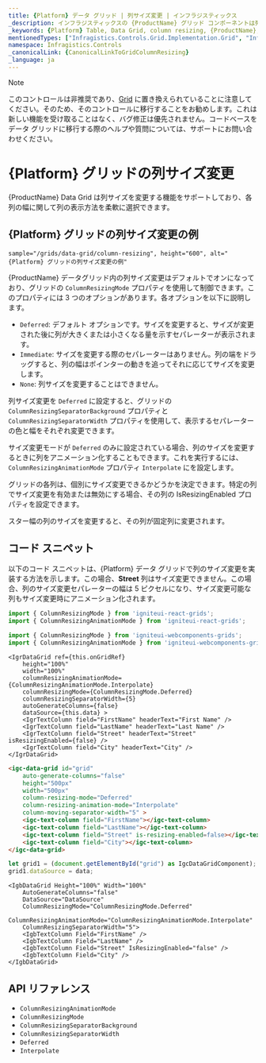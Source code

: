 ```yaml
---
title: {Platform} データ グリッド | 列サイズ変更 | インフラジスティックス
_description: インフラジスティックスの {ProductName} グリッド コンポーネントは列サイズを変更する機能をサポートしており、各列の幅に関して列の表示方法を柔軟に選択できます。詳細については、{ProductName} テーブル サンプルを参照してください。
_keywords: {Platform} Table, Data Grid, column resizing, {ProductName}, Infragistics, {Platform} テーブル, データ グリッド, 列サイズ変更, インフラジスティックス
mentionedTypes: ["Infragistics.Controls.Grid.Implementation.Grid", "Infragistics.Controls.Grid.Implementation.ColumnResizingMode", "Infragistics.Controls.Grid.Implementation.ColumnResizingAnimationMode"]
namespace: Infragistics.Controls
_canonicalLink: {CanonicalLinkToGridColumnResizing}
_language: ja
---
```


<!-- Blazor, WebComponents -->

> [!Note]
このコントロールは非推奨であり、[Grid](../data-grid.md) に置き換えられていることに注意してください。そのため、そのコントロールに移行することをお勧めします。これは新しい機能を受け取ることはなく、バグ修正は優先されません。コードベースをデータ グリッドに移行する際のヘルプや質問については、サポートにお問い合わせください。

<!-- end: Blazor, WebComponents -->

# {Platform} グリッドの列サイズ変更

{ProductName} Data Grid は列サイズを変更する機能をサポートしており、各列の幅に関して列の表示方法を柔軟に選択できます。

## {Platform} グリッドの列サイズ変更の例


`sample="/grids/data-grid/column-resizing", height="600", alt="{Platform} グリッドの列サイズ変更の例"`



<div class="divider--half"></div>

{ProductName} データグリッド内の列サイズ変更はデフォルトでオンになっており、グリッドの `ColumnResizingMode` プロパティを使用して制御できます。このプロパティには 3 つのオプションがあります。各オプションを以下に説明します。

- `Deferred`: デフォルト オプションです。サイズを変更すると、サイズが変更された後に列が大きくまたは小さくなる量を示すセパレーターが表示されます。
- `Immediate`: サイズを変更する際のセパレーターはありません。列の端をドラッグすると、列の幅はポインターの動きを追ってそれに応じてサイズを変更します。
- `None`: 列サイズを変更することはできません。

列サイズ変更を `Deferred` に設定すると、グリッドの `ColumnResizingSeparatorBackground` プロパティと `ColumnResizingSeparatorWidth` プロパティを使用して、表示するセパレーターの色と幅をそれぞれ変更できます。

サイズ変更モードが `Deferred`  のみに設定されている場合、列のサイズを変更するときに列をアニメーション化することもできます。これを実行するには、`ColumnResizingAnimationMode` プロパティ `Interpolate` にを設定します。

グリッドの各列は、個別にサイズ変更できるかどうかを決定できます。特定の列でサイズ変更を有効または無効にする場合、その列の IsResizingEnabled プロパティを設定できます。</b>

スター幅の列のサイズを変更すると、その列が固定列に変更されます。

## コード スニペット

以下のコード スニペットは、{Platform} データ グリッドで列のサイズ変更を実装する方法を示します。この場合、<b>Street</b> 列はサイズ変更できません。</b>この場合、列のサイズ変更セパレーターの幅は 5 ピクセルになり、サイズ変更可能な列もサイズ変更時にアニメーション化されます。

<!--React-->
```ts
import { ColumnResizingMode } from 'igniteui-react-grids';
import { ColumnResizingAnimationMode } from 'igniteui-react-grids';
```

<!--WebComponents-->
```ts
import { ColumnResizingMode } from 'igniteui-webcomponents-grids';
import { ColumnResizingAnimationMode } from 'igniteui-webcomponents-grids';
```

```tsx
<IgrDataGrid ref={this.onGridRef}
    height="100%"
    width="100%"
    columnResizingAnimationMode={ColumnResizingAnimationMode.Interpolate}
    columnResizingMode={ColumnResizingMode.Deferred}
    columnResizingSeparatorWidth={5}
    autoGenerateColumns={false}
    dataSource={this.data} >
    <IgrTextColumn field="FirstName" headerText="First Name" />
    <IgrTextColumn field="LastName" headerText="Last Name" />
    <IgrTextColumn field="Street" headerText="Street" isResizingEnabled={false} />
    <IgrTextColumn field="City" headerText="City" />
</IgrDataGrid>
```

```html
<igc-data-grid id="grid"
    auto-generate-columns="false"
    height="500px"
    width="500px"
    column-resizing-mode="Deferred"
    column-resizing-animation-mode="Interpolate"
    column-moving-separator-width="5" >
    <igc-text-column field="FirstName"></igc-text-column>
    <igc-text-column field="LastName"></igc-text-column>
    <igc-text-column field="Street" is-resizing-enabled=false></igc-text-column>
    <igc-text-column field="City"></igc-text-column>
</igc-data-grid>
```

```ts
let grid1 = (document.getElementById("grid") as IgcDataGridComponent);
grid1.dataSource = data;
```

```razor
<IgbDataGrid Height="100%" Width="100%"
    AutoGenerateColumns="false"
    DataSource="DataSource"
    ColumnResizingMode="ColumnResizingMode.Deferred"
    ColumnResizingAnimationMode="ColumnResizingAnimationMode.Interpolate"
    ColumnResizingSeparatorWidth="5">
    <IgbTextColumn Field="FirstName" />
    <IgbTextColumn Field="LastName" />
    <IgbTextColumn Field="Street" IsResizingEnabled="false" />
    <IgbTextColumn Field="City" />
</IgbDataGrid>
```

## API リファレンス

 - `ColumnResizingAnimationMode`
 - `ColumnResizingMode`
 - `ColumnResizingSeparatorBackground`
 - `ColumnResizingSeparatorWidth`
 - `Deferred`
 - `Interpolate`